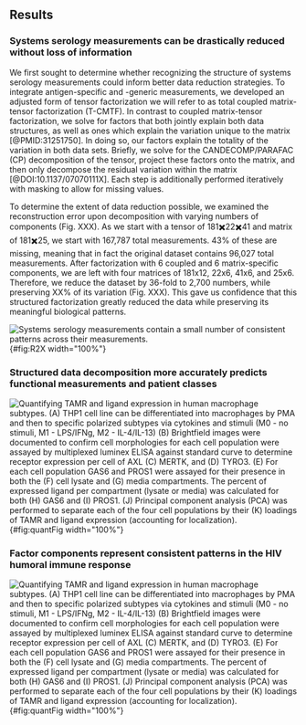 ## Results

### Systems serology measurements can be drastically reduced without loss of information

We first sought to determine whether recognizing the structure of systems serology measurements could inform better data reduction strategies. To integrate antigen-specific and -generic measurements, we developed an adjusted form of tensor factorization we will refer to as total coupled matrix-tensor factorization (T-CMTF). In contrast to coupled matrix-tensor factorization, we solve for factors that both jointly explain both data structures, as well as ones which explain the variation unique to the matrix [@PMID:31251750]. In doing so, our factors explain the totality of the variation in both data sets. Briefly, we solve for the CANDECOMP/PARAFAC (CP) decomposition of the tensor, project these factors onto the matrix, and then only decompose the residual variation within the matrix [@DOI:10.1137/07070111X]. Each step is additionally performed iteratively with masking to allow for missing values.

To determine the extent of data reduction possible, we examined the reconstruction error upon decomposition with varying numbers of components (Fig. XXX). As we start with a tensor of 181✖️22✖️41 and matrix of 181✖️25, we start with 167,787 total measurements. 43% of these are missing, meaning that in fact the original dataset contains 96,027 total measurements. After factorization with 6 coupled and 6 matrix-specific components, we are left with four matrices of 181x12, 22x6, 41x6, and 25x6. Therefore, we reduce the dataset by 36-fold to 2,700 numbers, while preserving XX% of its variation (Fig. XXX). This gave us confidence that this structured factorization greatly reduced the data while preserving its meaningful biological patterns.

![**Systems serology measurements contain a small number of consistent patterns across their measurements.**](figure1.svg "Figure 1"){#fig:R2X width="100%"}

### Structured data decomposition more accurately predicts functional measurements and patient classes

![**Quantifying TAMR and ligand expression in human macrophage subtypes.** (A) THP1 cell line can be differentiated into macrophages by PMA and then to specific polarized subtypes via cytokines and stimuli (M0 - no stimuli, M1 - LPS/IFNg, M2 - IL-4/IL-13) (B) Brightfield images were documented to confirm cell morphologies for each cell population were assayed by multiplexed luminex ELISA against standard curve to determine receptor expression per cell of AXL (C) MERTK, and (D) TYRO3. (E) For each cell population GAS6 and PROS1 were assayed for their presence in both the (F) cell lysate and (G) media compartments. The percent of expressed ligand per compartment (lysate or media) was calculated for both (H) GAS6 and (I) PROS1. (J) Principal component analysis (PCA) was performed to separate each of the four cell populations by their (K) loadings of TAMR and ligand expression (accounting for localization).](figure1.svg "Figure 1"){#fig:quantFig width="100%"}





### Factor components represent consistent patterns in the HIV humoral immune response

![**Quantifying TAMR and ligand expression in human macrophage subtypes.** (A) THP1 cell line can be differentiated into macrophages by PMA and then to specific polarized subtypes via cytokines and stimuli (M0 - no stimuli, M1 - LPS/IFNg, M2 - IL-4/IL-13) (B) Brightfield images were documented to confirm cell morphologies for each cell population were assayed by multiplexed luminex ELISA against standard curve to determine receptor expression per cell of AXL (C) MERTK, and (D) TYRO3. (E) For each cell population GAS6 and PROS1 were assayed for their presence in both the (F) cell lysate and (G) media compartments. The percent of expressed ligand per compartment (lysate or media) was calculated for both (H) GAS6 and (I) PROS1. (J) Principal component analysis (PCA) was performed to separate each of the four cell populations by their (K) loadings of TAMR and ligand expression (accounting for localization).](figure1.svg "Figure 1"){#fig:quantFig width="100%"}




